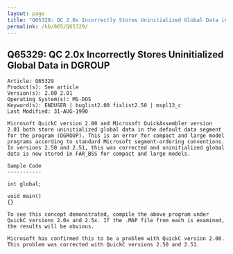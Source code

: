 ```yaml
---
layout: page
title: "Q65329: QC 2.0x Incorrectly Stores Uninitialized Global Data in DGROUP"
permalink: /kb/065/Q65329/
---
```


## Q65329: QC 2.0x Incorrectly Stores Uninitialized Global Data in DGROUP

	Article: Q65329
	Product(s): See article
	Version(s): 2.00 2.01
	Operating System(s): MS-DOS
	Keyword(s): ENDUSER | buglist2.00 fixlist2.50 | mspl13_c
	Last Modified: 31-AUG-1990
	
	Microsoft QuickC version 2.00 and Microsoft QuickAssembler version
	2.01 both store uninitialized global data in the default data segment
	for the program (DGROUP). This is an error for compact and large model
	programs according to standard Microsoft segment-ordering conventions.
	In versions 2.50 and 2.51, this was corrected and uninitialized global
	data is now stored in FAR_BSS for compact and large models.
	
	Sample Code
	-----------
	
	int global;
	
	void main()
	{}
	
	To see this concept demonstrated, compile the above program under
	QuickC versions 2.0x and 2.5x. If the .MAP file from each is examined,
	the results will be obvious.
	
	Microsoft has confirmed this to be a problem with QuickC version 2.00.
	This problem was corrected with QuickC versions 2.50 and 2.51.
